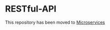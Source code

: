 # RESTful-API

This repository has been moved to <a href="https://github.com/sauravdwivedi/Microservices">Microservices</a>
